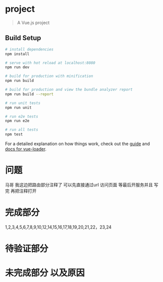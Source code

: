 # project

> A Vue.js project

## Build Setup

``` bash
# install dependencies
npm install

# serve with hot reload at localhost:8080
npm run dev

# build for production with minification
npm run build

# build for production and view the bundle analyzer report
npm run build --report

# run unit tests
npm run unit

# run e2e tests
npm run e2e

# run all tests
npm test
```

For a detailed explanation on how things work, check out the [guide](http://vuejs-templates.github.io/webpack/) and [docs for vue-loader](http://vuejs.github.io/vue-loader).


# 问题
马哥 我这边把路由部分注释了 可以先直接通过url 访问页面 等最后开服务并且 写完 再把注释打开


# 完成部分

1,2,3,4,5,6,7,8,9,10,12,14,15,16,17,18,19,20,21,22，23,24
# 待验证部分

# 未完成部分 以及原因

